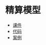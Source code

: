 # 精算模型
* [课件](https://github.com/scarlett0914/RSS-ActuarialScience/tree/master/风险管理/课件)
* [代码](https://github.com/scarlett0914/RSS-ActuarialScience/blob/master/风险管理/课程代码.R)
* [案例](https://github.com/scarlett0914/RSS-ActuarialScience/tree/master/风险管理/课程案例)
